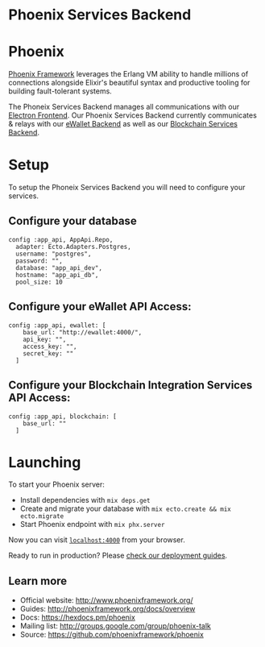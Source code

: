 # Phoenix Services Backend

# Phoenix
[Phoenix Framework](http://phoenixframework.org/) leverages the Erlang VM ability to handle millions of connections alongside Elixir's beautiful syntax and productive tooling for building fault-tolerant systems.

The Phoneix Services Backend manages all communications with our [Electron Frontend](https://github.com/blocplay/frontend). Our Phoenix Services Backend currently communicates & relays with our [eWallet Backend](https://github.com/blocplay/ewallet) as well as our [Blockchain Services Backend](https://github.com/blocplay/blockchain-services).

# Setup

To setup the Phoneix Services Backend you will need to configure your services.

## Configure your database
```
config :app_api, AppApi.Repo,
  adapter: Ecto.Adapters.Postgres,
  username: "postgres",
  password: "",
  database: "app_api_dev",
  hostname: "app_api_db",
  pool_size: 10
```

## Configure your eWallet API Access:
````
config :app_api, ewallet: [
    base_url: "http://ewallet:4000/",
    api_key: "",
    access_key: "",
    secret_key: ""
  ]
````

## Configure your Blockchain Integration Services API Access:
````
config :app_api, blockchain: [
    base_url: ""
  ]
````

# Launching

To start your Phoenix server:

  * Install dependencies with `mix deps.get`
  * Create and migrate your database with `mix ecto.create && mix ecto.migrate`
  * Start Phoenix endpoint with `mix phx.server`

Now you can visit [`localhost:4000`](http://localhost:4000) from your browser.

Ready to run in production? Please [check our deployment guides](http://www.phoenixframework.org/docs/deployment).

## Learn more

  * Official website: http://www.phoenixframework.org/
  * Guides: http://phoenixframework.org/docs/overview
  * Docs: https://hexdocs.pm/phoenix
  * Mailing list: http://groups.google.com/group/phoenix-talk
  * Source: https://github.com/phoenixframework/phoenix
